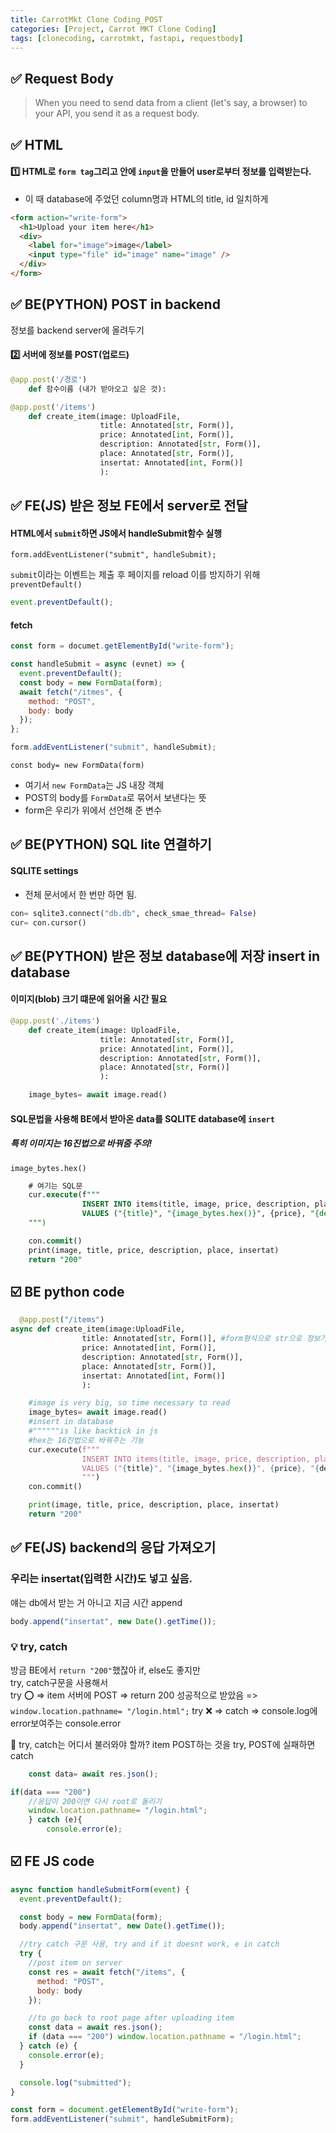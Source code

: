 ```yaml
---
title: CarrotMkt Clone Coding_POST
categories: [Project, Carrot MKT Clone Coding]
tags: [clonecoding, carrotmkt, fastapi, requestbody]
---
```


## ✅ Request Body

> When you need to send data from a client (let's say, a browser) to your API, you send it as a request body.

## ✅ HTML

#### 1️⃣ HTML로 `form tag`그리고 안에 `input`을 만들어 user로부터 정보를 입력받는다.

- 이 때 database에 주었던 column명과 HTML의 title, id 일치하게

```html
<form action="write-form">
  <h1>Upload your item here</h1>
  <div>
    <label for="image">image</label>
    <input type="file" id="image" name="image" />
  </div>
</form>
```

## ✅ **BE(PYTHON)** POST in backend

정보를 backend server에 올려두기

#### 2️⃣ 서버에 정보를 POST(업로드)

```python
@app.post('/경로')
    def 함수이름 (내가 받아오고 싶은 것):
```

```python
@app.post('/items')
    def create_item(image: UploadFile,
                    title: Annotated[str, Form()],
                    price: Annotated[int, Form()],
                    description: Annotated[str, Form()],
                    place: Annotated[str, Form()],
                    insertat: Annotated[int, Form()]
                    ):
```

## ✅ **FE(JS)** 받은 정보 FE에서 server로 전달

#### HTML에서 `submit`하면 JS에서 handleSubmit함수 실행

`form.addEventListener("submit", handleSubmit);`

`submit`이라는 이벤트는 제출 후 페이지를 reload
이를 방지하기 위해 `preventDefault()`

```javascript
event.preventDefault();
```

#### fetch

```javascript
const form = documet.getElementById("write-form");

const handleSubmit = async (evnet) => {
  event.preventDefault();
  const body = new FormData(form);
  await fetch("/itmes", {
    method: "POST",
    body: body
  });
};

form.addEventListener("submit", handleSubmit);
```

`const body= new FormData(form)`

- 여기서 `new FormData`는 JS 내장 객체
- POST의 body를 `FormData`로 묶어서 보낸다는 뜻
- form은 우리가 위에서 선언해 준 변수

## ✅ **BE(PYTHON)** SQL lite 연결하기

#### SQLITE settings

- 전체 문서에서 한 번만 하면 됨.

```python
con= sqlite3.connect("db.db", check_smae_thread= False)
cur= con.cursor()
```

## ✅ **BE(PYTHON)** 받은 정보 database에 저장 insert in database

#### 이미지(blob) 크기 떄문에 읽어올 시간 필요

```python
@app.post('./items')
    def create_item(image: UploadFile,
                    title: Annotated[str, Form()],
                    price: Annotated[int, Form()],
                    description: Annotated[str, Form()],
                    place: Annotated[str, Form()]
                    ):

    image_bytes= await image.read()
```

#### SQL문법을 사용해 BE에서 받아온 data를 SQLITE database에 `insert`

##### 특히 이미지는 16진법으로 바꿔줌 주의!

`image_bytes.hex()`

```sql
    # 여기는 SQL문
    cur.execute(f"""
                INSERT INTO items(title, image, price, description, place, insertat)
                VALUES ("{title}", "{image_bytes.hex()}", {price}, "{description}", "{place}", {insertat})
    """)

    con.commit()
    print(image, title, price, description, place, insertat)
    return "200"
```

## ☑️ BE python code

```python
  @app.post("/items")
async def create_item(image:UploadFile,
                title: Annotated[str, Form()], #form형식으로 str으로 정보가 올 것이다.
                price: Annotated[int, Form()],
                description: Annotated[str, Form()],
                place: Annotated[str, Form()],
                insertat: Annotated[int, Form()]
                ):

    #image is very big, so time necessary to read
    image_bytes= await image.read()
    #insert in database
    #""""""is like backtick in js
    #hex는 16진법으로 바꿔주는 기능
    cur.execute(f"""
                INSERT INTO items(title, image, price, description, place, insertat)
                VALUES ("{title}", "{image_bytes.hex()}", {price}, "{description}", "{place}", {insertat})
                """)
    con.commit()

    print(image, title, price, description, place, insertat)
    return "200"
```

## ✅ **FE(JS)** backend의 응답 가져오기

### 우리는 insertat(입력한 시간)도 넣고 싶음.

얘는 db에서 받는 거 아니고 지금 시간 append

```javascript
body.append("insertat", new Date().getTime());
```

### 💡 try, catch

방금 BE에서 `return "200"`했잖아
if, else도 좋지만  
try, catch구문을 사용해서  
try ⭕️ => item 서버에 POST => return 200 성공적으로 받았음 => `window.location.pathname= "/login.html";`
try ❌ => catch => console.log에 error보여주는 console.error

🍯 try, catch는 어디서 불러와야 할까?
item POST하는 것을 try,
POST에 실패하면 catch

```javascript
    const data= await res.json();

if(data === "200")
    //응답이 200이면 다시 root로 돌리기
    window.location.pathname= "/login.html";
    } catch (e){
        console.error(e);
```

## ☑️ FE JS code

```javascript
async function handleSubmitForm(event) {
  event.preventDefault();

  const body = new FormData(form);
  body.append("insertat", new Date().getTime());

  //try catch 구문 사용, try and if it doesnt work, e in catch
  try {
    //post item on server
    const res = await fetch("/items", {
      method: "POST",
      body: body
    });

    //to go back to root page after uploading item
    const data = await res.json();
    if (data === "200") window.location.pathname = "/login.html";
  } catch (e) {
    console.error(e);
  }

  console.log("submitted");
}

const form = document.getElementById("write-form");
form.addEventListener("submit", handleSubmitForm);
```
